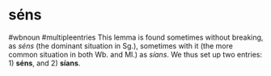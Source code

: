 # séns
#wbnoun
#multipleentries
This lemma is found sometimes without breaking, as *séns* (the dominant situation in Sg.), sometimes with it (the more common situation in both Wb. and Ml.) as *síans*. We thus set up two entries: 1) **séns**, and 2) **síans**.